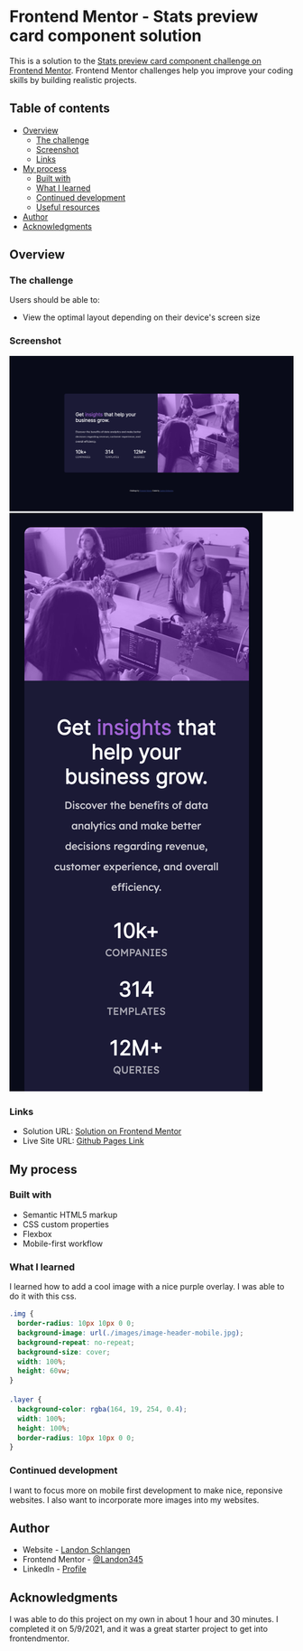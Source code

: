 # Frontend Mentor - Stats preview card component solution

This is a solution to the [Stats preview card component challenge on Frontend Mentor](https://www.frontendmentor.io/challenges/stats-preview-card-component-8JqbgoU62). Frontend Mentor challenges help you improve your coding skills by building realistic projects.

## Table of contents

- [Overview](#overview)
  - [The challenge](#the-challenge)
  - [Screenshot](#screenshot)
  - [Links](#links)
- [My process](#my-process)
  - [Built with](#built-with)
  - [What I learned](#what-i-learned)
  - [Continued development](#continued-development)
  - [Useful resources](#useful-resources)
- [Author](#author)
- [Acknowledgments](#acknowledgments)

## Overview

### The challenge

Users should be able to:

- View the optimal layout depending on their device's screen size

### Screenshot

![Completed desktop design](./completed-desktop.png)
![Completed mobile disign](./completed-mobile.png)

### Links

- Solution URL: [Solution on Frontend Mentor](https://www.frontendmentor.io/solutions/i-used-flexbox-media-queries-and-backgroundimage-properties-dzc1V3ono)
- Live Site URL: [Github Pages Link](https://landon345.github.io/frontendmentor-stats-preview-card-component/)

## My process

### Built with

- Semantic HTML5 markup
- CSS custom properties
- Flexbox
- Mobile-first workflow

### What I learned

I learned how to add a cool image with a nice purple overlay.
I was able to do it with this css.

```css
.img {
  border-radius: 10px 10px 0 0;
  background-image: url(./images/image-header-mobile.jpg);
  background-repeat: no-repeat;
  background-size: cover;
  width: 100%;
  height: 60vw;
}

.layer {
  background-color: rgba(164, 19, 254, 0.4);
  width: 100%;
  height: 100%;
  border-radius: 10px 10px 0 0;
}
```

### Continued development

I want to focus more on mobile first development to make nice, reponsive websites. I also want to incorporate more images into my websites.

## Author

- Website - [Landon Schlangen](https://www.landonschlangen.com)
- Frontend Mentor - [@Landon345](https://www.frontendmentor.io/profile/Landon345)
- LinkedIn - [Profile](https://www.linkedin.com/in/landon-schlangen-a3989a16b/)

## Acknowledgments

I was able to do this project on my own in about 1 hour and 30 minutes. I completed it on 5/9/2021, and it was a great starter project to get into frontendmentor.
